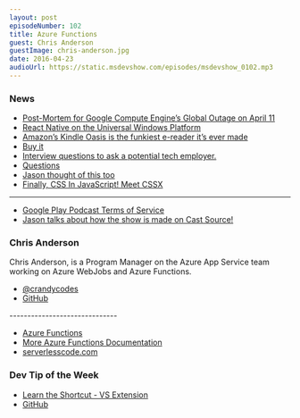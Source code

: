 ```yaml
---
layout: post
episodeNumber: 102
title: Azure Functions
guest: Chris Anderson
guestImage: chris-anderson.jpg
date: 2016-04-23
audioUrl: https://static.msdevshow.com/episodes/msdevshow_0102.mp3
---
```


### News

 - [Post-Mortem for Google Compute Engine’s Global Outage on April 11](https://status.cloud.google.com/incident/compute/16007?post-mortem)
 - [React Native on the Universal Windows Platform](https://blogs.windows.com/buildingapps/2016/04/13/react-native-on-the-universal-windows-platform/)
 - [Amazon’s Kindle Oasis is the funkiest e-reader it’s ever made](http://www.theverge.com/2016/4/13/11411056/new-amazon-kindle-oasis-e-reader-announced-price-specs-release-date)
  - [Buy it](http://www.amazon.com/New-Leather-Charging-High-Resolution-Includes/dp/B00REQKWGA?ref=ytechie-20)
 - [Interview questions to ask a potential tech employer.](https://gitlab.com/doctorj/interview-questions)
  - [Questions](https://gitlab.com/doctorj/interview-questions/blob/master/interview-questions.yml)
  - [Jason thought of this too](http://www.ytechie.com/2008/09/important-questions-for-your-prospective-employer/)
 - [Finally, CSS In JavaScript! Meet CSSX](https://www.smashingmagazine.com/2016/04/finally-css-javascript-meet-cssx/?utm_source=html5weekly&utm_medium=email)
 
 -----------------------------
 
 - [Google Play Podcast Terms of Service](https://play.google.com/intl/ALL_ALL/about/podcast-terms.html) 
 - [Jason talks about how the show is made on Cast Source!](https://castsource.net/charming-your-listeners-with-jason-young/)

### Chris Anderson

Chris Anderson, is a Program Manager on the Azure App Service team working on Azure WebJobs and Azure Functions.

 - [@crandycodes](https://twitter.com/crandycodes)
 - [GitHub](https://github.com/christopheranderson)

------------------------------ 

 - [Azure Functions](https://azure.microsoft.com/en-us/services/functions/)
 - [More Azure Functions Documentation](https://azure.microsoft.com/en-us/documentation/services/functions/)   
 - [serverlesscode.com](https://serverlesscode.com/)

### Dev Tip of the Week
 - [Learn the Shortcut - VS Extension](https://visualstudiogallery.msdn.microsoft.com/29f07f2c-68aa-47fa-b1c3-48065209b110)
  - [GitHub](https://github.com/madskristensen/ShowTheShortcut)
